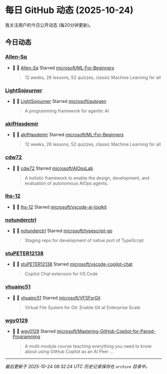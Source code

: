 # 每日 GitHub 动态 (2025-10-24)

我关注用户的今日公开动态 (每20分钟更新)。

## 今日动态

### [Allen-Sq](https://github.com/Allen-Sq)
- 🌟 👤 [Allen-Sq](https://github.com/Allen-Sq) Starred [microsoft/ML-For-Beginners](https://github.com/microsoft/ML-For-Beginners)
  > 12 weeks, 26 lessons, 52 quizzes, classic Machine Learning for all

### [LightSojourner](https://github.com/LightSojourner)
- 🌟 👤 [LightSojourner](https://github.com/LightSojourner) Starred [microsoft/autogen](https://github.com/microsoft/autogen)
  > A programming framework for agentic AI

### [akifHasdemir](https://github.com/akifHasdemir)
- 🌟 👤 [akifHasdemir](https://github.com/akifHasdemir) Starred [microsoft/ML-For-Beginners](https://github.com/microsoft/ML-For-Beginners)
  > 12 weeks, 26 lessons, 52 quizzes, classic Machine Learning for all

### [cdw72](https://github.com/cdw72)
- 🌟 👤 [cdw72](https://github.com/cdw72) Starred [microsoft/AIOpsLab](https://github.com/microsoft/AIOpsLab)
  > A holistic framework to enable the design, development, and evaluation of autonomous AIOps agents.

### [lhs-12](https://github.com/lhs-12)
- 🌟 👤 [lhs-12](https://github.com/lhs-12) Starred [microsoft/vscode-ai-toolkit](https://github.com/microsoft/vscode-ai-toolkit)

### [notunderctrl](https://github.com/notunderctrl)
- 🌟 👤 [notunderctrl](https://github.com/notunderctrl) Starred [microsoft/typescript-go](https://github.com/microsoft/typescript-go)
  > Staging repo for development of native port of TypeScript

### [stuPETER12138](https://github.com/stuPETER12138)
- 🌟 👤 [stuPETER12138](https://github.com/stuPETER12138) Starred [microsoft/vscode-copilot-chat](https://github.com/microsoft/vscode-copilot-chat)
  > Copilot Chat extension for VS Code

### [vhuainc51](https://github.com/vhuainc51)
- 🌟 👤 [vhuainc51](https://github.com/vhuainc51) Starred [microsoft/VFSForGit](https://github.com/microsoft/VFSForGit)
  > Virtual File System for Git: Enable Git at Enterprise Scale

### [wgy0129](https://github.com/wgy0129)
- 🌟 👤 [wgy0129](https://github.com/wgy0129) Starred [microsoft/Mastering-GitHub-Copilot-for-Paired-Programming](https://github.com/microsoft/Mastering-GitHub-Copilot-for-Paired-Programming)
  > A multi-module course teaching everything you need to know about using GitHub Copilot as an AI Peer ...


---
*最后更新于 2025-10-24 08:32:24 UTC*
*历史记录保存在 `archive` 目录中。*
